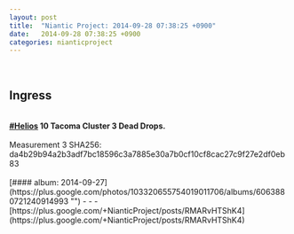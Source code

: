 ```yaml
---
layout: post
title:  "Niantic Project: 2014-09-28 07:38:25 +0900"
date:   2014-09-28 07:38:25 +0900
categories: nianticproject
---
```

<div class="shared"><br /><h2>Ingress</h2><br /><b><a rel="nofollow" class="ot-hashtag" href="https://plus.google.com/s/%23Helios">#Helios</a></b><b> 10 Tacoma Cluster 3 Dead Drops.</b><br /><br />Measurement 3 SHA256: da4b29b94a2b3adf7bc18596c3a7885e30a7b0cf10cf8cac27c9f27e2df0eb83<br /><br /></div>
[#### album: 2014-09-27](https://plus.google.com/photos/103320655754019011706/albums/6063880721240914993 "")
- - -
[https://plus.google.com/+NianticProject/posts/RMARvHTShK4](https://plus.google.com/+NianticProject/posts/RMARvHTShK4)
